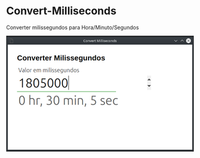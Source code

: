 # Convert-Milliseconds

Converter milissegundos para Hora/Minuto/Segundos

![Screenshot](screenshot.png)
